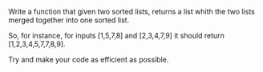 <div class="md"><p>Write a function that given two sorted lists, returns a list whith the two lists merged together into one sorted list. </p>
<p>So, for instance, for inputs [1,5,7,8] and [2,3,4,7,9] it should return [1,2,3,4,5,7,7,8,9]. </p>
<p>Try and make your code as efficient as possible. </p>
</div>
